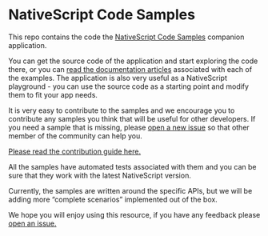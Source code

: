 # NativeScript Code Samples

This repo contains the code the [NativeScript Code Samples](http://docs.nativescript.org/angular/sdk-examples/overview.html) companion application.

You can get the source code of the application and start exploring the code there, or you can [read the documentation  articles](http://docs.nativescript.org/angular/sdk-examples/overview.html) associated with each of the examples. The application is also very useful as a NativeScript playground - you can use the source code as a starting point and modify them to fit your app needs.

It is very easy to contribute to the samples and we encourage you to contribute any samples you think that will be useful for other developers. If you need a sample that is missing, please [open a new issue](https://github.com/NativeScript/nativescript-sdk-examples-ng/issues) so that other member of the community can help you.

[Please read the contribution guide here.](https://github.com/NativeScript/nativescript-sdk-examples-ng/blob/master/CONTRIBUTE.md)

All the samples have automated tests associated with them and you can be sure that they work with the latest NativeScript version.

Currently, the samples are written around the specific APIs, but we will be adding more “complete scenarios” implemented out of the box.

We hope you will enjoy using this resource, if you have any feedback please [open an issue.](https://github.com/NativeScript/nativescript-sdk-examples-ng/issues)
